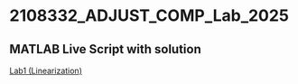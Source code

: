 # 2108332_ADJUST_COMP_Lab_2025
## MATLAB Live Script with solution
[Lab1 (Linearization)](Lab1_6631137221.mlx)
